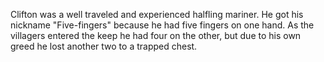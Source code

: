 Clifton was a well traveled and experienced halfling mariner. He got his nickname "Five-fingers" because he had five fingers on one hand. As the villagers entered the keep he had four on the other, but due to his own greed he lost another two to a trapped chest.